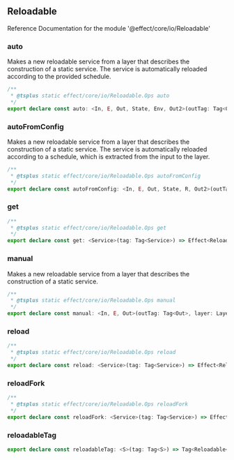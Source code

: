 ## Reloadable

Reference Documentation for the module '@effect/core/io/Reloadable'

### auto

Makes a new reloadable service from a layer that describes the construction
of a static service. The service is automatically reloaded according to the
provided schedule.

```ts
/**
 * @tsplus static effect/core/io/Reloadable.Ops auto
 */
export declare const auto: <In, E, Out, State, Env, Out2>(outTag: Tag<Out>, layer: Layer<In, E, Out>, policy: Schedule<State, Env, In, Out2>) => Layer<In | Env, E, Reloadable<Out>>;
```

### autoFromConfig

Makes a new reloadable service from a layer that describes the construction
of a static service. The service is automatically reloaded according to a
schedule, which is extracted from the input to the layer.

```ts
/**
 * @tsplus static effect/core/io/Reloadable.Ops autoFromConfig
 */
export declare const autoFromConfig: <In, E, Out, State, R, Out2>(outTag: Tag<Out>, layer: Layer<In, E, Out>, scheduleFromConfig: (env: Env<In>) => Schedule<State, R, In, Out2>) => Layer<In | R, E, Reloadable<Out>>;
```

### get

```ts
/**
 * @tsplus static effect/core/io/Reloadable.Ops get
 */
export declare const get: <Service>(tag: Tag<Service>) => Effect<Reloadable<Service>, never, Service>;
```

### manual

Makes a new reloadable service from a layer that describes the construction
of a static service.

```ts
/**
 * @tsplus static effect/core/io/Reloadable.Ops manual
 */
export declare const manual: <In, E, Out>(outTag: Tag<Out>, layer: Layer<In, E, Out>) => Layer<In, E, Reloadable<Out>>;
```

### reload

```ts
/**
 * @tsplus static effect/core/io/Reloadable.Ops reload
 */
export declare const reload: <Service>(tag: Tag<Service>) => Effect<Reloadable<Service>, unknown, void>;
```

### reloadFork

```ts
/**
 * @tsplus static effect/core/io/Reloadable.Ops reloadFork
 */
export declare const reloadFork: <Service>(tag: Tag<Service>) => Effect<Reloadable<Service>, never, void>;
```

### reloadableTag

```ts
export declare const reloadableTag: <S>(tag: Tag<S>) => Tag<Reloadable<S>>;
```

